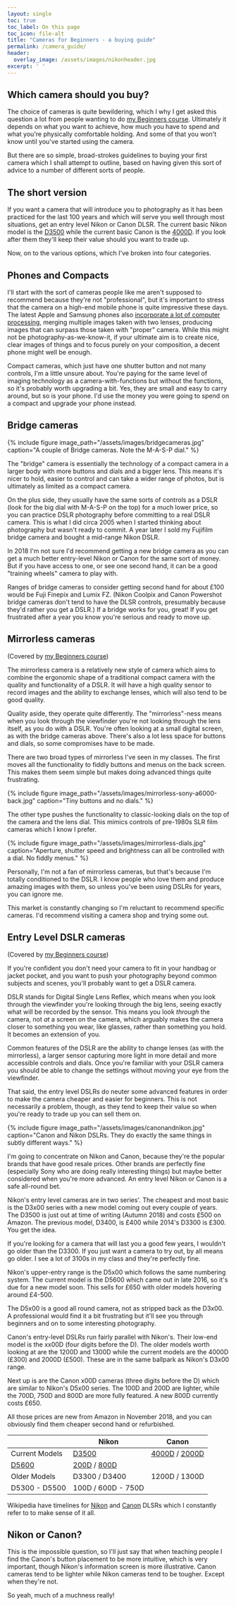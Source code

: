 ```yaml
---
layout: single
toc: true
toc_label: On this page
toc_icon: file-alt
title: "Cameras for Beginners - a buying guide"
permalink: /camera_guide/
header:
  overlay_image: /assets/images/nikonheader.jpg
excerpt: ' '
---
```



## Which camera should you buy?

The choice of cameras is quite bewildering, which I why I get asked this question a lot from people wanting to do [my Beginners course](http://photo-school.co.uk/beginners-photography/). Ultimately it depends on what you want to achieve, how much you have to spend and what you're physically comfortable holding. And some of that you won't know until you've started using the camera. 

But there are so simple, broad-strokes guidelines to buying your first camera which I shall attempt to outline, based on having given this sort of advice to a number of different sorts of people.

## The short version

If you want a camera that will introduce you to photography as it has been practiced for the last 100 years and which will serve you well through most situations, get an entry level Nikon or Canon DLSR. The current basic Nikon model is the [D3500](https://amzn.to/2ONYu1n) while the current basic Canon is the [4000D](https://amzn.to/2DtYvp0). If you look after them they'll keep their value should you want to trade up. 

Now, on to the various options, which I've broken into four categories. 

## Phones and Compacts

I'll start with the sort of cameras people like me aren't supposed to recommend because they're not "professional", but it's important to stress that the camera on a high-end mobile phone is quite impressive these days. The latest Apple and Samsung phones also [incorporate a lot of computer processing](https://blog.halide.cam/iphone-xs-why-its-a-whole-new-camera-ddf9780d714c), merging multiple images taken with two lenses, producing images that can surpass those taken with "proper" camera. While this might not be photography-as-we-know-it, if your ultimate aim is to create nice, clear images of things and to focus purely on your composition, a decent phone might well be enough.  

Compact cameras, which just have one shutter button and not many controls, I'm a little unsure about. You're paying for the same level of imaging technology as a camera-with-functions but without the functions, so it's probably worth upgrading a bit. Yes, they are small and easy to carry around, but so is your phone. I'd use the money you were going to spend on a compact and upgrade your phone instead. 

## Bridge cameras

{% include figure image_path="/assets/images/bridgecameras.jpg" caption="A couple of Bridge cameras. Note the M-A-S-P dial." %}

The "bridge" camera is essentially the technology of a compact camera in a larger body with more buttons and dials and a bigger lens. This means it's nicer to hold, easier to control and can take a wider range of photos, but is ultimately as limited as a compact camera. 

On the plus side, they usually have the same sorts of controls as a DSLR (look for the big dial with M-A-S-P on the top) for a much lower price, so you can practice DSLR photography before committing to a real DSLR camera. This is what I did circa 2005 when I started thinking about photography but wasn't ready to commit. A year later I sold my Fujifilm bridge camera and bought a mid-range Nikon DSLR. 

In 2018 I'm not sure I'd recommend getting a new bridge camera as you can get a much better entry-level Nikon or Canon for the same sort of money. But if you have access to one, or see one second hand, it can be a good "training wheels" camera to play with. 

Ranges of bridge cameras to consider getting second hand for about £100 would be Fuji Finepix and Lumix FZ. (Nikon Coolpix and Canon Powershot bridge cameras don't tend to have the DLSR controls, presumably because they'd rather you get a DSLR.) If a bridge works for you, great! If you get frustrated after a year you know you're serious and ready to move up. 


## Mirrorless cameras

(Covered by [my Beginners course](http://photo-school.co.uk/beginners-photography/))

The mirrorless camera is a relatively new style of camera which aims to combine the ergonomic shape of a traditional compact camera with the quality and functionality of a DSLR. It will have a high quality sensor to record images and the ability to exchange lenses, which will also tend to be good quality. 

Quality aside, they operate quite differently. The "mirrorless"-ness means when you look through the viewfinder you're not looking through the lens itself, as you do with a DSLR. You're often looking at a small digital screen, as with the bridge cameras above. There's also a lot less space for buttons and dials, so some compromises have to be made.

There are two broad types of mirrorless I've seen in my classes. The first moves all the functionality to fiddly buttons and menus on the back screen. This makes them seem simple but makes doing advanced things quite frustrating.

{% include figure image_path="/assets/images/mirrorless-sony-a6000-back.jpg" caption="Tiny buttons and no dials." %}

The other type pushes the functionality to classic-looking dials on the top of the camera and the lens dial. This mimics controls of pre-1980s SLR film cameras which I know I prefer. 

{% include figure image_path="/assets/images/mirrorless-dials.jpg" caption="Aperture, shutter speed and brightness can all be controlled with a dial. No fiddly menus." %}

Personally, I'm not a fan of mirrorless cameras, but that's because I'm totally conditioned to the DSLR. I know people who love them and produce amazing images with them, so unless you've been using DSLRs for years, you can ignore me.

This market is constantly changing so I'm reluctant to recommend specific cameras. I'd recommend visiting a camera shop and trying some out. 

## Entry Level DSLR cameras

(Covered by [my Beginners course](http://photo-school.co.uk/beginners-photography/))

If you're confident you don't need your camera to fit in your handbag or jacket pocket, and you want to push your photography beyond common subjects and scenes, you'll probably want to get a DSLR camera. 

DSLR stands for Digital Single Lens Reflex, which means when you look through the viewfinder you're looking through the big lens, seeing exactly what will be recorded by the sensor. This means you look *through* the camera, not *at* a screen on the camera, which arguably makes the camera closer to something you wear, like glasses, rather than something you hold. It becomes an extension of you. 

Common features of the DSLR are the ability to change lenses (as with the mirrorless), a larger sensor capturing more light in more detail and more accessible controls and dials. Once you're familiar with your DSLR camera you should be able to change the settings without moving your eye from the viewfinder. 

That said, the entry level DSLRs do neuter some advanced features in order to make the camera cheaper and easier for beginners. This is not necessarily a problem, though, as they tend to keep their value so when you're ready to trade up you can sell them on. 

{% include figure image_path="/assets/images/canonandnikon.jpg" caption="Canon and Nikon DSLRs. They do exactly the same things in subtly different ways." %}

I'm going to concentrate on Nikon and Canon, because they're the popular brands that have good resale prices. Other brands are perfectly fine (especially Sony who are doing really interesting things) but maybe better considered when you're more advanced. An entry level Nikon or Canon is a safe all-round bet. 

Nikon's entry level cameras are in two series'. The cheapest and most basic is the D3x00 series with a new model coming out every couple of years. The D3500 is just out at time of writing (Autumn 2018) and costs £500 on Amazon. The previous model, D3400, is £400 while 2014's D3300 is £300. You get the idea. 

If you're looking for a camera that will last you a good few years, I wouldn't go older than the D3300. If you just want a camera to try out, by all means go older. I see a lot of 3100s in my class and they're perfectly fine. 

Nikon's upper-entry range is the D5x00 which follows the same numbering system. The current model is the D5600 which came out in late 2016, so it's due for a new model soon. This sells for £650 with older models hovering around £4-500. 

The D5x00 is a good all round camera, not as stripped back as the D3x00. A professional would find it a bit frustrating but it'll see you through beginners and on to some interesting photography. 

Canon's entry-level DSLRs run fairly parallel with Nikon's. Their low-end model is the xx00D (four digits before the D). The older models worth looking at are the 1200D and 1300D while the current models are the 4000D (£300) and 2000D (£500). These are in the same ballpark as Nikon's D3x00 range. 

Next up is are the Canon x00D cameras (three digits before the D) which are similar to Nikon's D5x00 series. The 100D and 200D are lighter, while the 700D, 750D and 800D are more fully featured. A new 800D currently costs £650. 

All those prices are new from Amazon in November 2018, and you can obviously find them cheaper second hand or refurbished. 


&nbsp; | Nikon   | Canon
----------|--------|---------
Current Models | [D3500](https://amzn.to/2ONYu1n) | [4000D](https://amzn.to/2DtYvp0) / [2000D](https://amzn.to/2OORsJB)
 | [D5600](https://amzn.to/2PXmPqf) | [200D](https://amzn.to/2QQgOsn) / [800D](https://amzn.to/2OO6TBM)
Older Models | D3300 / D3400 | 1200D / 1300D
 | D5300 - D5500 | 100D / 600D - 750D
 
 Wikipedia have timelines for [Nikon](https://en.wikipedia.org/wiki/Template:Nikon_DSLR_cameras) and [Canon](https://en.wikipedia.org/wiki/Template:Canon_EOS_digital_cameras) DLSRs which I constantly refer to to make sense of it all. 


## Nikon or Canon?

This is the impossible question, so I'll just say that when teaching people I find the Canon's button placement to be more intuitive, which is very important, though Nikon's information screen is more illustrative. Canon cameras tend to be lighter while Nikon cameras tend to be tougher. Except when they're not. 

So yeah, much of a muchness really!



